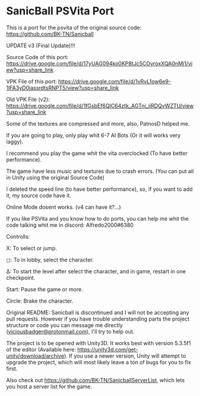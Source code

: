# SanicBall PSVita Port

This is a port for the psvita of the original source code: https://github.com/BK-TN/Sanicball

UPDATE v3 (Final Update)!!!

Source Code of this port: https://drive.google.com/file/d/17yUAG094ko0KP8tJc5COyroxXQA0nMj1/view?usp=share_link

VPK File of this port: https://drive.google.com/file/d/1vRvL1ow6e9-1lFA3yD0iassrdtsRNPT5/view?usp=share_link

Old VPK File (v2): https://drive.google.com/file/d/1fGsbEf6QlC64ztk_AGTnj_iiRDQvWZTU/view?usp=share_link

Some of the textures are compressed and more, also, PatnosD helped me.

If you are going to play, only play whit 6-7 AI Bots (Or it will works very laggy).

I recommend you play the game whit the vita overclocked (To have better performance).

The game have less music and textures due to crash errors. (You can put all in Unity using the original Source Code)

I deleted the speed line (to have better performance), so, if you want to add it, my source code have it.

Online Mode dosent works. (v4 can have it?...)

If you like PSVita and you know how to do ports, you can help me whit the code talking whit me in discord: Alfredo2000#6380

Controlls:

X: To select or jump.

◻: To in lobby, select the character.

Δ: To start the level after select the character, and in game, restart in one checkpoint.

Start: Pause the game or more.

Circle: Brake the character.

Original README:
Sanicball is discontinued and I will not be accepting any pull requests. However if you have trouble understanding parts the project structure or code you can message me directly (viciousbadger@protonmail.com), I'll try to help out.

The project is to be opened with Unity3D. It works best with version 5.3.5f1 of the editor (Available here: https://unity3d.com/get-unity/download/archive). If you use a newer version, Unity will attempt to upgrade the project, which will most likely leave a ton of bugs for you to fix first.

Also check out https://github.com/BK-TN/SanicballServerList, which lets you host a server list for the game.
